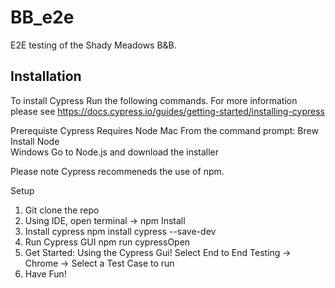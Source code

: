 # BB_e2e
E2E testing of the Shady Meadows B&amp;B.

## Installation
To install Cypress Run the following commands. For more information please see https://docs.cypress.io/guides/getting-started/installing-cypress

Prerequiste 
Cypress Requires Node
Mac 
From the command prompt: Brew Install Node  
Windows 
Go to Node.js and download the installer

Please note Cypress recommeneds the use of npm. 

Setup
1. Git clone the repo 
2. Using IDE, open terminal -> npm Install
3. Install cypress npm install cypress --save-dev
4. Run Cypress GUI npm run cypressOpen
5. Get Started: Using the Cypress Gui!
     Select End to End Testing -> Chrome -> Select a Test Case to run 
6. Have Fun!




